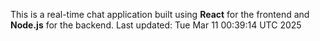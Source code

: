 This is a real-time chat application built using **React** for the frontend and **Node.js** for the backend.
Last updated: Tue Mar 11 00:39:14 UTC 2025
